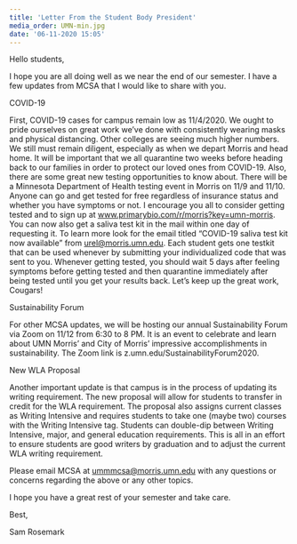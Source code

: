 ```yaml
---
title: 'Letter From the Student Body President'
media_order: UMN-min.jpg
date: '06-11-2020 15:05'
---
```


Hello students,

I hope you are all doing well as we near the end of our semester. I have a few updates from MCSA that I would like to share with you.

COVID-19

First, COVID-19 cases for campus remain low as 11/4/2020. We ought to pride ourselves on great work we’ve done with consistently wearing masks and physical distancing. Other colleges are seeing much higher numbers. We still must remain diligent, especially as when we depart Morris and head home. It will be important that we all quarantine two weeks before heading back to our families in order to protect our loved ones from COVID-19. Also, there are some great new testing opportunities to know about. There will be a Minnesota Department of Health testing event in Morris on 11/9 and 11/10. Anyone can go and get tested for free regardless of insurance status and whether you have symptoms or not. I encourage you all to consider getting tested and to sign up at www.primarybio.com/r/morris?key=umn-morris. You can now also get a saliva test kit in the mail within one day of requesting it. To learn more look for the email titled “COVID-19 saliva test kit now available” from urel@morris.umn.edu. Each student gets one testkit that can be used whenever by submitting your individualized code that was sent to you. Whenever getting tested, you should wait 5 days after feeling symptoms before getting tested and then quarantine immediately after being tested until you get your results back. Let’s keep up the great work, Cougars!

Sustainability Forum

For other MCSA updates, we will be hosting our annual Sustainability Forum via Zoom on 11/12 from 6:30 to 8 PM. It is an event to celebrate and learn about UMN Morris’ and City of Morris’ impressive accomplishments in sustainability. The Zoom link is z.umn.edu/SustainabilityForum2020. 

New WLA Proposal 

Another important update is that campus is in the process of updating its writing requirement. The new proposal will allow for students to transfer in credit for the WLA requirement. The proposal also assigns current classes as Writing Intensive and requires students to take one (maybe two) courses with the Writing Intensive tag. Students can double-dip between Writing Intensive, major, and general education requirements. This is all in an effort to ensure students are good writers by graduation and to adjust the current WLA writing requirement.

Please email MCSA at ummmcsa@morris.umn.edu with any questions or concerns regarding the above or any other topics.

I hope you have a great rest of your semester and take care.

Best,

Sam Rosemark
